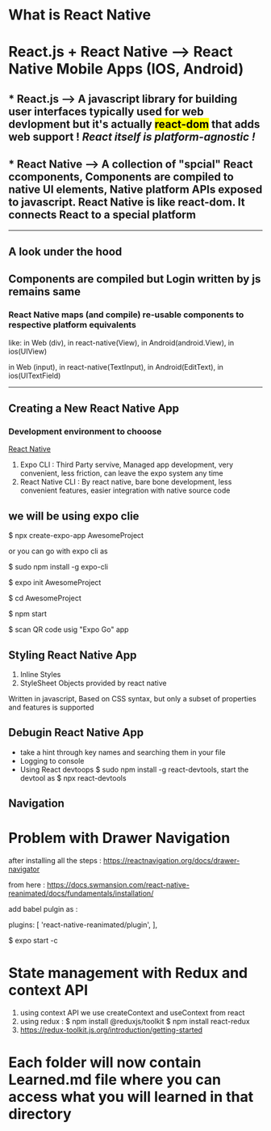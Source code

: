 # What is React Native
# React.js + React Native --> React Native Mobile Apps (IOS, Android)


## * React.js  --> A javascript library for building user interfaces typically used for web devlopment but it's actually <mark>react-dom</mark> that adds web support ! <i> React itself is platform-agnostic ! </i>


## * React Native --> A collection of "spcial" React ccomponents, Components are compiled to native UI elements, Native platform APIs exposed to javascript. React Native is like react-dom. It connects React to a special platform

<hr>

## A look under the hood
## Components are compiled but Login written by js remains same
### React Native maps (and compile) re-usable components to respective platform equivalents
like: 
in Web (div), in react-native(View), in Android(android.View), in ios(UIView)


in Web (input), in react-native(TextInput), in Android(EditText), in ios(UITextField)

<hr>

## Creating a New React Native App
### Development environment to chooose 
<a href="https://reactnative.dev/docs/environment-setup">React Native</a>
1. Expo CLI : Third Party servive, Managed app development, very convenient, less friction, can leave the expo system any time 
2. React Native CLI : By react native, bare bone development, less convenient features, easier integration with native source code 

## we will be using expo clie 
$ npx create-expo-app AwesomeProject


or you can go with expo cli as


$ sudo npm install -g expo-cli

$ expo init AwesomeProject

$ cd AwesomeProject

$ npm start

$ scan QR code usig "Expo Go" app


## Styling React Native App
1. Inline Styles
2. StyleSheet Objects provided by react native

Written in javascript, Based on CSS syntax, but only a subset of properties and features is supported

## Debugin React Native App
* take a hint through key names and searching them in your file
* Logging to console 
* Using React devtoops $ sudo npm install -g react-devtools, start the devtool as $ npx react-devtools

## Navigation
# Problem with Drawer Navigation 
after installing all the steps : 
https://reactnavigation.org/docs/drawer-navigator

from here : 
https://docs.swmansion.com/react-native-reanimated/docs/fundamentals/installation/

add babel pulgin as : 

plugins: [
      'react-native-reanimated/plugin',
    ],

$ expo start -c

# State management with Redux and context API
1. using context API we use createContext and useContext from react
2. using redux : $ npm install @reduxjs/toolkit  $ npm install react-redux
3. https://redux-toolkit.js.org/introduction/getting-started


# Each folder will now contain Learned.md file where you can access what you will learned in that directory
